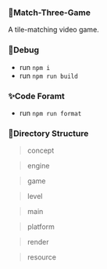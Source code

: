 ### 🎲Match-Three-Game
A tile-matching video game.

### 🔨Debug

- run `npm i`
- run `npm run build`

### ✨Code Foramt

- run `npm run format`

### 🔖Directory Structure

> concept

> engine

> game

> level

> main

> platform

> render

> resource

